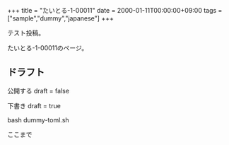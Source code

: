 +++
title = "たいとる-1-00011"
date = 2000-01-11T00:00:00+09:00
tags = ["sample","dummy","japanese"]
+++

テスト投稿。

たいとる-1-00011のページ。


## ドラフト

公開する
draft = false

下書き
draft = true

bash dummy-toml.sh

ここまで
